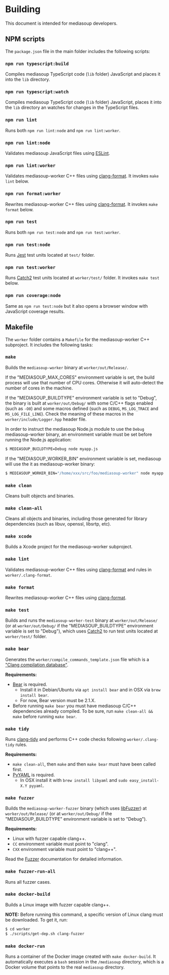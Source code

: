 # Building

This document is intended for mediasoup developers.


## NPM scripts

The `package.json` file in the main folder includes the following scripts:


### `npm run typescript:build`

Compiles mediasoup TypeScript code (`lib` folder) JavaScript and places it into the `lib` directory.


### `npm run typescript:watch`

Compiles mediasoup TypeScript code (`lib` folder) JavaScript, places it into the `lib` directory an watches for changes in the TypeScript files.

### `npm run lint`

Runs both `npm run lint:node` and `npm run lint:worker`.


### `npm run lint:node`

Validates mediasoup JavaScript files using [ESLint](https://eslint.org).


### `npm run lint:worker`

Validates mediasoup-worker C++ files using [clang-format](https://clang.llvm.org/docs/ClangFormat.html). It invokes `make lint` below.


### `npm run format:worker`

Rewrites mediasoup-worker C++ files using [clang-format](https://clang.llvm.org/docs/ClangFormat.html). It invokes `make format` below.


### `npm run test`

Runs both `npm run test:node` and `npm run test:worker`.


### `npm run test:node`

Runs [Jest](https://jestjs.io) test units located at `test/` folder.


### `npm run test:worker`

Runs [Catch2](https://github.com/catchorg/Catch2) test units located at `worker/test/` folder. It invokes `make test` below.


### `npm run coverage:node`

Same as `npm run test:node` but it also opens a browser window with JavaScript coverage results.


## Makefile

The `worker` folder contains a `Makefile` for the mediasoup-worker C++ subproject. It includes the following tasks:


### `make`

Builds the `mediasoup-worker` binary at `worker/out/Release/`.

If the "MEDIASOUP_MAX_CORES" environment variable is set, the build process will use that number of CPU cores. Otherwise it will auto-detect the number of cores in the machine.

If the "MEDIASOUP_BUILDTYPE" environment variable is set to "Debug", the binary is built at `worker/out/Debug/` with some C/C++ flags enabled (such as `-O0`) and some macros defined (such as `DEBUG`, `MS_LOG_TRACE` and `MS_LOG_FILE_LINE`). Check the meaning of these macros in the `worker/include/Logger.hpp` header file.

In order to instruct the mediasoup Node.js module to use the `Debug` mediasoup-worker binary, an environment variable must be set before running the Node.js application:

```bash
$ MEDIASOUP_BUILDTYPE=Debug node myapp.js
```

If the "MEDIASOUP_WORKER_BIN" environment variable is set, mediasoup will use the it as mediasoup-worker binary:

```bash
$ MEDIASOUP_WORKER_BIN="/home/xxx/src/foo/mediasoup-worker" node myapp.js
```


### `make clean`

Cleans built objects and binaries.


### `make clean-all`

Cleans all objects and binaries, including those generated for library dependencies (such as libuv, openssl, libsrtp, etc).


### `make xcode`

Builds a Xcode project for the mediasoup-worker subproject.


### `make lint`

Validates mediasoup-worker C++ files using [clang-format](https://clang.llvm.org/docs/ClangFormat.html) and rules in `worker/.clang-format`.


### `make format`

Rewrites mediasoup-worker C++ files using [clang-format](https://clang.llvm.org/docs/ClangFormat.html).


### `make test`

Builds and runs the `mediasoup-worker-test` binary at `worker/out/Release/` (or at `worker/out/Debug/` if the "MEDIASOUP_BUILDTYPE" environment variable is set to "Debug"), which uses [Catch2](https://github.com/catchorg/Catch2) to run test units located at `worker/test/` folder.


### `make bear`

Generates the `worker/compile_commands_template.json` file which is a ["Clang compilation database"](https://clang.llvm.org/docs/JSONCompilationDatabase.html).

**Requirements:**

* [Bear](https://github.com/rizsotto/Bear) is required.
  - Install it in Debian/Ubuntu via `apt install bear` and in OSX via `brew install bear`.
  - For now, Bear version must be 2.1.X.
* Before running `make bear` you must have mediasoup C/C++ dependencies already compiled. To be sure, run `make clean-all && make` before running `make bear`.


### `make tidy`

Runs [clang-tidy](http://clang.llvm.org/extra/clang-tidy/) and performs C++ code checks following `worker/.clang-tidy` rules.

**Requirements:**

* `make clean-all`, then `make` and then `make bear` must have been called first.
* [PyYAML](https://pyyaml.org/) is required.
  - In OSX install it with `brew install libyaml` and `sudo easy_install-X.Y pyyaml`.


### `make fuzzer`

Builds the `mediasoup-worker-fuzzer` binary (which uses [libFuzzer](http://llvm.org/docs/LibFuzzer.html)) at `worker/out/Release/` (or at `worker/out/Debug/` if the "MEDIASOUP_BUILDTYPE" environment variable is set to "Debug").

**Requirements:**

* Linux with fuzzer capable clang++.
* `CC` environment variable must point to "clang".
* `CXX` environment variable must point to "clang++".

Read the [Fuzzer](Fuzzer.md) documentation for detailed information.


### `make fuzzer-run-all`

Runs all fuzzer cases.


### `make docker-build`

Builds a Linux image with fuzzer capable clang++.

**NOTE:** Before running this command, a specific version of Linux clang must be downloaded. To get it, run:

```bash
$ cd worker
$ ./scripts/get-dep.sh clang-fuzzer
```


### `make docker-run`

Runs a container of the Docker image created with `make docker-build`. It automatically executes a `bash` session in the `/mediasoup` directory, which is a Docker volume that points to the real `mediasoup` directory.
